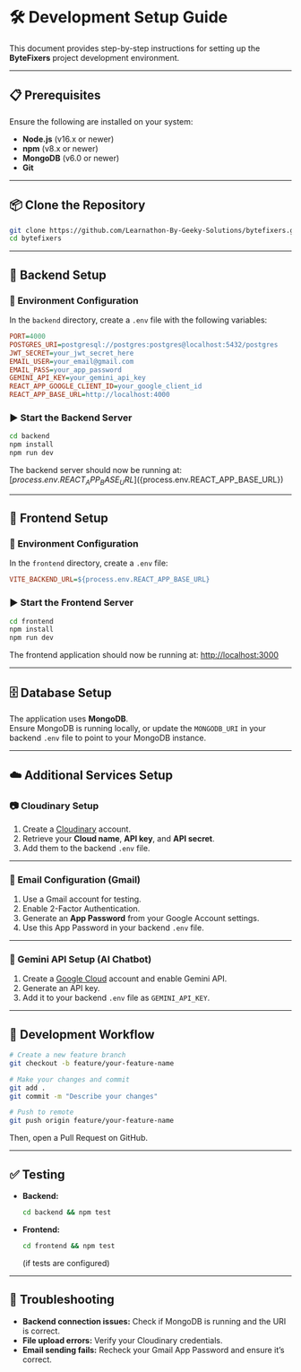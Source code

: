 # 🛠️ Development Setup Guide

This document provides step-by-step instructions for setting up the **ByteFixers** project development environment.

---

## 📋 Prerequisites

Ensure the following are installed on your system:

- **Node.js** (v16.x or newer)
- **npm** (v8.x or newer)
- **MongoDB** (v6.0 or newer)
- **Git**

---

## 📦 Clone the Repository

```bash
git clone https://github.com/Learnathon-By-Geeky-Solutions/bytefixers.git
cd bytefixers
```

---

## 🧩 Backend Setup

### 🔐 Environment Configuration

In the `backend` directory, create a `.env` file with the following variables:

```ini
PORT=4000
POSTGRES_URI=postgresql://postgres:postgres@localhost:5432/postgres
JWT_SECRET=your_jwt_secret_here
EMAIL_USER=your_email@gmail.com
EMAIL_PASS=your_app_password
GEMINI_API_KEY=your_gemini_api_key
REACT_APP_GOOGLE_CLIENT_ID=your_google_client_id
REACT_APP_BASE_URL=http://localhost:4000
```

### ▶️ Start the Backend Server

```bash
cd backend
npm install
npm run dev
```

The backend server should now be running at: [${process.env.REACT_APP_BASE_URL}](${process.env.REACT_APP_BASE_URL})

---

## 🎨 Frontend Setup

### 🔐 Environment Configuration

In the `frontend` directory, create a `.env` file:

```ini
VITE_BACKEND_URL=${process.env.REACT_APP_BASE_URL}
```

### ▶️ Start the Frontend Server

```bash
cd frontend
npm install
npm run dev
```

The frontend application should now be running at: [http://localhost:3000](http://localhost:3000)

---

## 🗄️ Database Setup

The application uses **MongoDB**.  
Ensure MongoDB is running locally, or update the `MONGODB_URI` in your backend `.env` file to point to your MongoDB instance.

---

## ☁️ Additional Services Setup

### 📷 Cloudinary Setup

1. Create a [Cloudinary](https://cloudinary.com/) account.
2. Retrieve your **Cloud name**, **API key**, and **API secret**.
3. Add them to the backend `.env` file.

---

### 📧 Email Configuration (Gmail)

1. Use a Gmail account for testing.
2. Enable 2-Factor Authentication.
3. Generate an **App Password** from your Google Account settings.
4. Use this App Password in your backend `.env` file.

---

### 🤖 Gemini API Setup (AI Chatbot)

1. Create a [Google Cloud](https://cloud.google.com/) account and enable Gemini API.
2. Generate an API key.
3. Add it to your backend `.env` file as `GEMINI_API_KEY`.

---

## 🚀 Development Workflow

```bash
# Create a new feature branch
git checkout -b feature/your-feature-name

# Make your changes and commit
git add .
git commit -m "Describe your changes"

# Push to remote
git push origin feature/your-feature-name
```

Then, open a Pull Request on GitHub.

---

## ✅ Testing

- **Backend:**  
  ```bash
  cd backend && npm test
  ```
- **Frontend:**  
  ```bash
  cd frontend && npm test
  ```
  (if tests are configured)

---

## 🧰 Troubleshooting

- **Backend connection issues:** Check if MongoDB is running and the URI is correct.
- **File upload errors:** Verify your Cloudinary credentials.
- **Email sending fails:** Recheck your Gmail App Password and ensure it’s correct.
